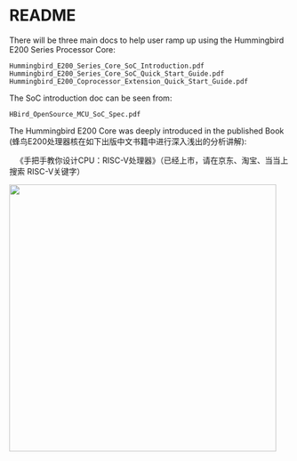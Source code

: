 # README #

There will be three main docs to help user ramp up using the Hummingbird E200 Series Processor Core:

    Hummingbird_E200_Series_Core_SoC_Introduction.pdf
    Hummingbird_E200_Series_Core_SoC_Quick_Start_Guide.pdf 
    Hummingbird_E200_Coprocessor_Extension_Quick_Start_Guide.pdf

The SoC introduction doc can be seen from:

    HBird_OpenSource_MCU_SoC_Spec.pdf

The Hummingbird E200 Core was deeply introduced in the published Book (蜂鸟E200处理器核在如下出版中文书籍中进行深入浅出的分析讲解):

    《手把手教你设计CPU：RISC-V处理器》（已经上市，请在京东、淘宝、当当上搜索 RISC-V关键字）
  
 <img src="https://github.com/SI-RISCV/e200_opensource/blob/master/bookpic.jpg" width="480">
    




